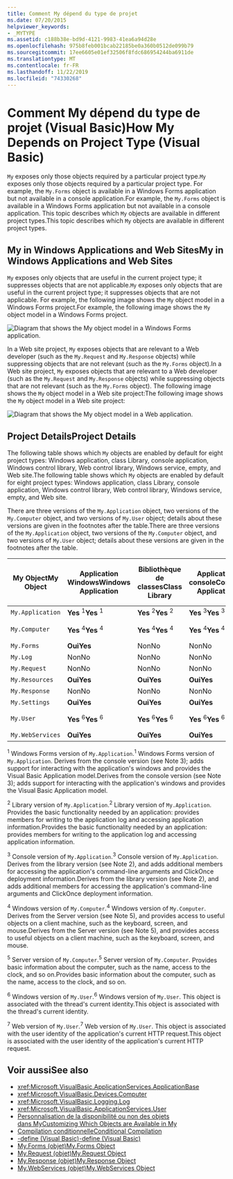 ```yaml
---
title: Comment My dépend du type de projet
ms.date: 07/20/2015
helpviewer_keywords:
- _MYTYPE
ms.assetid: c188b38e-bd9d-4121-9983-41ea6a94d28e
ms.openlocfilehash: 975b8feb001bcab22185be0a360b0512de099b79
ms.sourcegitcommit: 17ee6605e01ef32506f8fdc686954244ba6911de
ms.translationtype: MT
ms.contentlocale: fr-FR
ms.lasthandoff: 11/22/2019
ms.locfileid: "74330268"
---
```

# <a name="how-my-depends-on-project-type-visual-basic"></a><span data-ttu-id="29000-102">Comment My dépend du type de projet (Visual Basic)</span><span class="sxs-lookup"><span data-stu-id="29000-102">How My Depends on Project Type (Visual Basic)</span></span>

<span data-ttu-id="29000-103">`My` exposes only those objects required by a particular project type.</span><span class="sxs-lookup"><span data-stu-id="29000-103">`My` exposes only those objects required by a particular project type.</span></span> <span data-ttu-id="29000-104">For example, the `My.Forms` object is available in a Windows Forms application but not available in a console application.</span><span class="sxs-lookup"><span data-stu-id="29000-104">For example, the `My.Forms` object is available in a Windows Forms application but not available in a console application.</span></span> <span data-ttu-id="29000-105">This topic describes which `My` objects are available in different project types.</span><span class="sxs-lookup"><span data-stu-id="29000-105">This topic describes which `My` objects are available in different project types.</span></span>  
  
## <a name="my-in-windows-applications-and-web-sites"></a><span data-ttu-id="29000-106">My in Windows Applications and Web Sites</span><span class="sxs-lookup"><span data-stu-id="29000-106">My in Windows Applications and Web Sites</span></span>  

 <span data-ttu-id="29000-107">`My` exposes only objects that are useful in the current project type; it suppresses objects that are not applicable.</span><span class="sxs-lookup"><span data-stu-id="29000-107">`My` exposes only objects that are useful in the current project type; it suppresses objects that are not applicable.</span></span> <span data-ttu-id="29000-108">For example, the following image shows the `My` object model in a Windows Forms project.</span><span class="sxs-lookup"><span data-stu-id="29000-108">For example, the following image shows the `My` object model in a Windows Forms project.</span></span>  
  
 ![Diagram that shows the My object model in a Windows Forms application.](./media/how-my-depends-on-project-type/my-object-model-windows-forms.png)  
  
 <span data-ttu-id="29000-110">In a Web site project, `My` exposes objects that are relevant to a Web developer (such as the `My.Request` and `My.Response` objects) while suppressing objects that are not relevant (such as the `My.Forms` object).</span><span class="sxs-lookup"><span data-stu-id="29000-110">In a Web site project, `My` exposes objects that are relevant to a Web developer (such as the `My.Request` and `My.Response` objects) while suppressing objects that are not relevant (such as the `My.Forms` object).</span></span> <span data-ttu-id="29000-111">The following image shows the `My` object model in a Web site project:</span><span class="sxs-lookup"><span data-stu-id="29000-111">The following image shows the `My` object model in a Web site project:</span></span>  
  
 ![Diagram that shows the My object model in a Web application.](./media/how-my-depends-on-project-type/my-object-model-web.png)  
  
## <a name="project-details"></a><span data-ttu-id="29000-113">Project Details</span><span class="sxs-lookup"><span data-stu-id="29000-113">Project Details</span></span>  

 <span data-ttu-id="29000-114">The following table shows which `My` objects are enabled by default for eight project types: Windows application, class Library, console application, Windows control library, Web control library, Windows service, empty, and Web site.</span><span class="sxs-lookup"><span data-stu-id="29000-114">The following table shows which `My` objects are enabled by default for eight project types: Windows application, class Library, console application, Windows control library, Web control library, Windows service, empty, and Web site.</span></span>  
  
 <span data-ttu-id="29000-115">There are three versions of the `My.Application` object, two versions of the `My.Computer` object, and two versions of `My.User` object; details about these versions are given in the footnotes after the table.</span><span class="sxs-lookup"><span data-stu-id="29000-115">There are three versions of the `My.Application` object, two versions of the `My.Computer` object, and two versions of `My.User` object; details about these versions are given in the footnotes after the table.</span></span>  
  
|<span data-ttu-id="29000-116">My Object</span><span class="sxs-lookup"><span data-stu-id="29000-116">My Object</span></span>|<span data-ttu-id="29000-117">Application Windows</span><span class="sxs-lookup"><span data-stu-id="29000-117">Windows Application</span></span>|<span data-ttu-id="29000-118">Bibliothèque de classes</span><span class="sxs-lookup"><span data-stu-id="29000-118">Class Library</span></span>|<span data-ttu-id="29000-119">Application console</span><span class="sxs-lookup"><span data-stu-id="29000-119">Console Application</span></span>|<span data-ttu-id="29000-120">Windows Control Library</span><span class="sxs-lookup"><span data-stu-id="29000-120">Windows Control Library</span></span>|<span data-ttu-id="29000-121">Web Control Library</span><span class="sxs-lookup"><span data-stu-id="29000-121">Web Control Library</span></span>|<span data-ttu-id="29000-122">Service Windows</span><span class="sxs-lookup"><span data-stu-id="29000-122">Windows Service</span></span>|<span data-ttu-id="29000-123">Empty</span><span class="sxs-lookup"><span data-stu-id="29000-123">Empty</span></span>|<span data-ttu-id="29000-124">Site web</span><span class="sxs-lookup"><span data-stu-id="29000-124">Web Site</span></span>|  
|---|---|---|---|---|---|---|---|---|  
|`My.Application`|<span data-ttu-id="29000-125">**Yes** <sup>1</sup></span><span class="sxs-lookup"><span data-stu-id="29000-125">**Yes** <sup>1</sup></span></span>|<span data-ttu-id="29000-126">**Yes** <sup>2</sup></span><span class="sxs-lookup"><span data-stu-id="29000-126">**Yes** <sup>2</sup></span></span>|<span data-ttu-id="29000-127">**Yes** <sup>3</sup></span><span class="sxs-lookup"><span data-stu-id="29000-127">**Yes** <sup>3</sup></span></span>|<span data-ttu-id="29000-128">**Yes** <sup>2</sup></span><span class="sxs-lookup"><span data-stu-id="29000-128">**Yes** <sup>2</sup></span></span>|<span data-ttu-id="29000-129">Non</span><span class="sxs-lookup"><span data-stu-id="29000-129">No</span></span>|<span data-ttu-id="29000-130">**Yes** <sup>3</sup></span><span class="sxs-lookup"><span data-stu-id="29000-130">**Yes** <sup>3</sup></span></span>|<span data-ttu-id="29000-131">Non</span><span class="sxs-lookup"><span data-stu-id="29000-131">No</span></span>|<span data-ttu-id="29000-132">Non</span><span class="sxs-lookup"><span data-stu-id="29000-132">No</span></span>|  
|`My.Computer`|<span data-ttu-id="29000-133">**Yes** <sup>4</sup></span><span class="sxs-lookup"><span data-stu-id="29000-133">**Yes** <sup>4</sup></span></span>|<span data-ttu-id="29000-134">**Yes** <sup>4</sup></span><span class="sxs-lookup"><span data-stu-id="29000-134">**Yes** <sup>4</sup></span></span>|<span data-ttu-id="29000-135">**Yes** <sup>4</sup></span><span class="sxs-lookup"><span data-stu-id="29000-135">**Yes** <sup>4</sup></span></span>|<span data-ttu-id="29000-136">**Yes** <sup>4</sup></span><span class="sxs-lookup"><span data-stu-id="29000-136">**Yes** <sup>4</sup></span></span>|<span data-ttu-id="29000-137">**Yes** <sup>5</sup></span><span class="sxs-lookup"><span data-stu-id="29000-137">**Yes** <sup>5</sup></span></span>|<span data-ttu-id="29000-138">**Yes** <sup>4</sup></span><span class="sxs-lookup"><span data-stu-id="29000-138">**Yes** <sup>4</sup></span></span>|<span data-ttu-id="29000-139">Non</span><span class="sxs-lookup"><span data-stu-id="29000-139">No</span></span>|<span data-ttu-id="29000-140">**Yes** <sup>5</sup></span><span class="sxs-lookup"><span data-stu-id="29000-140">**Yes** <sup>5</sup></span></span>|  
|`My.Forms`|<span data-ttu-id="29000-141">**Oui**</span><span class="sxs-lookup"><span data-stu-id="29000-141">**Yes**</span></span>|<span data-ttu-id="29000-142">Non</span><span class="sxs-lookup"><span data-stu-id="29000-142">No</span></span>|<span data-ttu-id="29000-143">Non</span><span class="sxs-lookup"><span data-stu-id="29000-143">No</span></span>|<span data-ttu-id="29000-144">**Oui**</span><span class="sxs-lookup"><span data-stu-id="29000-144">**Yes**</span></span>|<span data-ttu-id="29000-145">Non</span><span class="sxs-lookup"><span data-stu-id="29000-145">No</span></span>|<span data-ttu-id="29000-146">Non</span><span class="sxs-lookup"><span data-stu-id="29000-146">No</span></span>|<span data-ttu-id="29000-147">Non</span><span class="sxs-lookup"><span data-stu-id="29000-147">No</span></span>|<span data-ttu-id="29000-148">Non</span><span class="sxs-lookup"><span data-stu-id="29000-148">No</span></span>|  
|`My.Log`|<span data-ttu-id="29000-149">Non</span><span class="sxs-lookup"><span data-stu-id="29000-149">No</span></span>|<span data-ttu-id="29000-150">Non</span><span class="sxs-lookup"><span data-stu-id="29000-150">No</span></span>|<span data-ttu-id="29000-151">Non</span><span class="sxs-lookup"><span data-stu-id="29000-151">No</span></span>|<span data-ttu-id="29000-152">Non</span><span class="sxs-lookup"><span data-stu-id="29000-152">No</span></span>|<span data-ttu-id="29000-153">Non</span><span class="sxs-lookup"><span data-stu-id="29000-153">No</span></span>|<span data-ttu-id="29000-154">Non</span><span class="sxs-lookup"><span data-stu-id="29000-154">No</span></span>|<span data-ttu-id="29000-155">Non</span><span class="sxs-lookup"><span data-stu-id="29000-155">No</span></span>|<span data-ttu-id="29000-156">**Oui**</span><span class="sxs-lookup"><span data-stu-id="29000-156">**Yes**</span></span>|  
|`My.Request`|<span data-ttu-id="29000-157">Non</span><span class="sxs-lookup"><span data-stu-id="29000-157">No</span></span>|<span data-ttu-id="29000-158">Non</span><span class="sxs-lookup"><span data-stu-id="29000-158">No</span></span>|<span data-ttu-id="29000-159">Non</span><span class="sxs-lookup"><span data-stu-id="29000-159">No</span></span>|<span data-ttu-id="29000-160">Non</span><span class="sxs-lookup"><span data-stu-id="29000-160">No</span></span>|<span data-ttu-id="29000-161">Non</span><span class="sxs-lookup"><span data-stu-id="29000-161">No</span></span>|<span data-ttu-id="29000-162">Non</span><span class="sxs-lookup"><span data-stu-id="29000-162">No</span></span>|<span data-ttu-id="29000-163">Non</span><span class="sxs-lookup"><span data-stu-id="29000-163">No</span></span>|<span data-ttu-id="29000-164">**Oui**</span><span class="sxs-lookup"><span data-stu-id="29000-164">**Yes**</span></span>|  
|`My.Resources`|<span data-ttu-id="29000-165">**Oui**</span><span class="sxs-lookup"><span data-stu-id="29000-165">**Yes**</span></span>|<span data-ttu-id="29000-166">**Oui**</span><span class="sxs-lookup"><span data-stu-id="29000-166">**Yes**</span></span>|<span data-ttu-id="29000-167">**Oui**</span><span class="sxs-lookup"><span data-stu-id="29000-167">**Yes**</span></span>|<span data-ttu-id="29000-168">**Oui**</span><span class="sxs-lookup"><span data-stu-id="29000-168">**Yes**</span></span>|<span data-ttu-id="29000-169">**Oui**</span><span class="sxs-lookup"><span data-stu-id="29000-169">**Yes**</span></span>|<span data-ttu-id="29000-170">**Oui**</span><span class="sxs-lookup"><span data-stu-id="29000-170">**Yes**</span></span>|<span data-ttu-id="29000-171">Non</span><span class="sxs-lookup"><span data-stu-id="29000-171">No</span></span>|<span data-ttu-id="29000-172">Non</span><span class="sxs-lookup"><span data-stu-id="29000-172">No</span></span>|  
|`My.Response`|<span data-ttu-id="29000-173">Non</span><span class="sxs-lookup"><span data-stu-id="29000-173">No</span></span>|<span data-ttu-id="29000-174">Non</span><span class="sxs-lookup"><span data-stu-id="29000-174">No</span></span>|<span data-ttu-id="29000-175">Non</span><span class="sxs-lookup"><span data-stu-id="29000-175">No</span></span>|<span data-ttu-id="29000-176">Non</span><span class="sxs-lookup"><span data-stu-id="29000-176">No</span></span>|<span data-ttu-id="29000-177">Non</span><span class="sxs-lookup"><span data-stu-id="29000-177">No</span></span>|<span data-ttu-id="29000-178">Non</span><span class="sxs-lookup"><span data-stu-id="29000-178">No</span></span>|<span data-ttu-id="29000-179">Non</span><span class="sxs-lookup"><span data-stu-id="29000-179">No</span></span>|<span data-ttu-id="29000-180">**Oui**</span><span class="sxs-lookup"><span data-stu-id="29000-180">**Yes**</span></span>|  
|`My.Settings`|<span data-ttu-id="29000-181">**Oui**</span><span class="sxs-lookup"><span data-stu-id="29000-181">**Yes**</span></span>|<span data-ttu-id="29000-182">**Oui**</span><span class="sxs-lookup"><span data-stu-id="29000-182">**Yes**</span></span>|<span data-ttu-id="29000-183">**Oui**</span><span class="sxs-lookup"><span data-stu-id="29000-183">**Yes**</span></span>|<span data-ttu-id="29000-184">**Oui**</span><span class="sxs-lookup"><span data-stu-id="29000-184">**Yes**</span></span>|<span data-ttu-id="29000-185">**Oui**</span><span class="sxs-lookup"><span data-stu-id="29000-185">**Yes**</span></span>|<span data-ttu-id="29000-186">**Oui**</span><span class="sxs-lookup"><span data-stu-id="29000-186">**Yes**</span></span>|<span data-ttu-id="29000-187">Non</span><span class="sxs-lookup"><span data-stu-id="29000-187">No</span></span>|<span data-ttu-id="29000-188">Non</span><span class="sxs-lookup"><span data-stu-id="29000-188">No</span></span>|  
|`My.User`|<span data-ttu-id="29000-189">**Yes** <sup>6</sup></span><span class="sxs-lookup"><span data-stu-id="29000-189">**Yes** <sup>6</sup></span></span>|<span data-ttu-id="29000-190">**Yes** <sup>6</sup></span><span class="sxs-lookup"><span data-stu-id="29000-190">**Yes** <sup>6</sup></span></span>|<span data-ttu-id="29000-191">**Yes** <sup>6</sup></span><span class="sxs-lookup"><span data-stu-id="29000-191">**Yes** <sup>6</sup></span></span>|<span data-ttu-id="29000-192">**Yes** <sup>6</sup></span><span class="sxs-lookup"><span data-stu-id="29000-192">**Yes** <sup>6</sup></span></span>|<span data-ttu-id="29000-193">**Yes** <sup>7</sup></span><span class="sxs-lookup"><span data-stu-id="29000-193">**Yes** <sup>7</sup></span></span>|<span data-ttu-id="29000-194">**Yes** <sup>6</sup></span><span class="sxs-lookup"><span data-stu-id="29000-194">**Yes** <sup>6</sup></span></span>|<span data-ttu-id="29000-195">Non</span><span class="sxs-lookup"><span data-stu-id="29000-195">No</span></span>|<span data-ttu-id="29000-196">**Yes** <sup>7</sup></span><span class="sxs-lookup"><span data-stu-id="29000-196">**Yes** <sup>7</sup></span></span>|  
|`My.WebServices`|<span data-ttu-id="29000-197">**Oui**</span><span class="sxs-lookup"><span data-stu-id="29000-197">**Yes**</span></span>|<span data-ttu-id="29000-198">**Oui**</span><span class="sxs-lookup"><span data-stu-id="29000-198">**Yes**</span></span>|<span data-ttu-id="29000-199">**Oui**</span><span class="sxs-lookup"><span data-stu-id="29000-199">**Yes**</span></span>|<span data-ttu-id="29000-200">**Oui**</span><span class="sxs-lookup"><span data-stu-id="29000-200">**Yes**</span></span>|<span data-ttu-id="29000-201">**Oui**</span><span class="sxs-lookup"><span data-stu-id="29000-201">**Yes**</span></span>|<span data-ttu-id="29000-202">**Oui**</span><span class="sxs-lookup"><span data-stu-id="29000-202">**Yes**</span></span>|<span data-ttu-id="29000-203">Non</span><span class="sxs-lookup"><span data-stu-id="29000-203">No</span></span>|<span data-ttu-id="29000-204">Non</span><span class="sxs-lookup"><span data-stu-id="29000-204">No</span></span>|  
  
 <span data-ttu-id="29000-205"><sup>1</sup> Windows Forms version of `My.Application`.</span><span class="sxs-lookup"><span data-stu-id="29000-205"><sup>1</sup> Windows Forms version of `My.Application`.</span></span> <span data-ttu-id="29000-206">Derives from the console version (see Note 3); adds support for interacting with the application's windows and provides the Visual Basic Application model.</span><span class="sxs-lookup"><span data-stu-id="29000-206">Derives from the console version (see Note 3); adds support for interacting with the application's windows and provides the Visual Basic Application model.</span></span>  
  
 <span data-ttu-id="29000-207"><sup>2</sup> Library version of `My.Application`.</span><span class="sxs-lookup"><span data-stu-id="29000-207"><sup>2</sup> Library version of `My.Application`.</span></span> <span data-ttu-id="29000-208">Provides the basic functionality needed by an application: provides members for writing to the application log and accessing application information.</span><span class="sxs-lookup"><span data-stu-id="29000-208">Provides the basic functionality needed by an application: provides members for writing to the application log and accessing application information.</span></span>  
  
 <span data-ttu-id="29000-209"><sup>3</sup> Console version of `My.Application`.</span><span class="sxs-lookup"><span data-stu-id="29000-209"><sup>3</sup> Console version of `My.Application`.</span></span> <span data-ttu-id="29000-210">Derives from the library version (see Note 2), and adds additional members for accessing the application's command-line arguments and ClickOnce deployment information.</span><span class="sxs-lookup"><span data-stu-id="29000-210">Derives from the library version (see Note 2), and adds additional members for accessing the application's command-line arguments and ClickOnce deployment information.</span></span>  
  
 <span data-ttu-id="29000-211"><sup>4</sup> Windows version of `My.Computer`.</span><span class="sxs-lookup"><span data-stu-id="29000-211"><sup>4</sup> Windows version of `My.Computer`.</span></span> <span data-ttu-id="29000-212">Derives from the Server version (see Note 5), and provides access to useful objects on a client machine, such as the keyboard, screen, and mouse.</span><span class="sxs-lookup"><span data-stu-id="29000-212">Derives from the Server version (see Note 5), and provides access to useful objects on a client machine, such as the keyboard, screen, and mouse.</span></span>  
  
 <span data-ttu-id="29000-213"><sup>5</sup> Server version of `My.Computer`.</span><span class="sxs-lookup"><span data-stu-id="29000-213"><sup>5</sup> Server version of `My.Computer`.</span></span> <span data-ttu-id="29000-214">Provides basic information about the computer, such as the name, access to the clock, and so on.</span><span class="sxs-lookup"><span data-stu-id="29000-214">Provides basic information about the computer, such as the name, access to the clock, and so on.</span></span>  
  
 <span data-ttu-id="29000-215"><sup>6</sup> Windows version of `My.User`.</span><span class="sxs-lookup"><span data-stu-id="29000-215"><sup>6</sup> Windows version of `My.User`.</span></span> <span data-ttu-id="29000-216">This object is associated with the thread's current identity.</span><span class="sxs-lookup"><span data-stu-id="29000-216">This object is associated with the thread's current identity.</span></span>  
  
 <span data-ttu-id="29000-217"><sup>7</sup> Web version of `My.User`.</span><span class="sxs-lookup"><span data-stu-id="29000-217"><sup>7</sup> Web version of `My.User`.</span></span> <span data-ttu-id="29000-218">This object is associated with the user identity of the application's current HTTP request.</span><span class="sxs-lookup"><span data-stu-id="29000-218">This object is associated with the user identity of the application's current HTTP request.</span></span>  
  
## <a name="see-also"></a><span data-ttu-id="29000-219">Voir aussi</span><span class="sxs-lookup"><span data-stu-id="29000-219">See also</span></span>

- <xref:Microsoft.VisualBasic.ApplicationServices.ApplicationBase>
- <xref:Microsoft.VisualBasic.Devices.Computer>
- <xref:Microsoft.VisualBasic.Logging.Log>
- <xref:Microsoft.VisualBasic.ApplicationServices.User>
- [<span data-ttu-id="29000-220">Personnalisation de la disponibilité ou non des objets dans My</span><span class="sxs-lookup"><span data-stu-id="29000-220">Customizing Which Objects are Available in My</span></span>](../../../visual-basic/developing-apps/customizing-extending-my/customizing-which-objects-are-available-in-my.md)
- [<span data-ttu-id="29000-221">Compilation conditionnelle</span><span class="sxs-lookup"><span data-stu-id="29000-221">Conditional Compilation</span></span>](../../../visual-basic/programming-guide/program-structure/conditional-compilation.md)
- [<span data-ttu-id="29000-222">-define (Visual Basic)</span><span class="sxs-lookup"><span data-stu-id="29000-222">-define (Visual Basic)</span></span>](../../../visual-basic/reference/command-line-compiler/define.md)
- [<span data-ttu-id="29000-223">My.Forms (objet)</span><span class="sxs-lookup"><span data-stu-id="29000-223">My.Forms Object</span></span>](../../../visual-basic/language-reference/objects/my-forms-object.md)
- [<span data-ttu-id="29000-224">My.Request (objet)</span><span class="sxs-lookup"><span data-stu-id="29000-224">My.Request Object</span></span>](../../../visual-basic/language-reference/objects/my-request-object.md)
- [<span data-ttu-id="29000-225">My.Response (objet)</span><span class="sxs-lookup"><span data-stu-id="29000-225">My.Response Object</span></span>](../../../visual-basic/language-reference/objects/my-response-object.md)
- [<span data-ttu-id="29000-226">My.WebServices (objet)</span><span class="sxs-lookup"><span data-stu-id="29000-226">My.WebServices Object</span></span>](../../../visual-basic/language-reference/objects/my-webservices-object.md)

